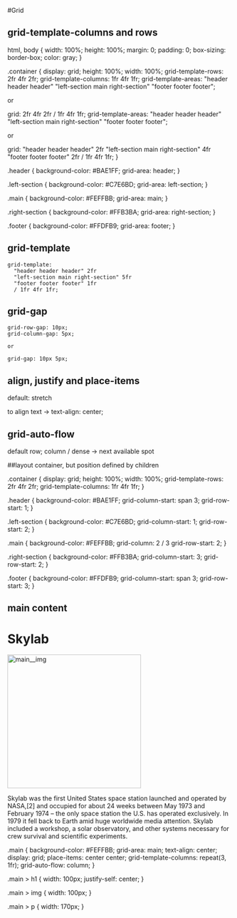 #Grid

## grid-template-columns and rows

html, body {
  width: 100%;
  height: 100%;
  margin: 0;
  padding: 0;
  box-sizing: border-box;
  color: gray;
}

.container {
  display: grid;
  height: 100%;
  width: 100%;
  grid-template-rows: 2fr 4fr 2fr;
  grid-template-columns: 1fr 4fr 1fr;
  grid-template-areas: "header header header" "left-section main right-section" "footer footer footer";

  or

  grid: 2fr 4fr 2fr / 1fr 4fr 1fr; 
  grid-template-areas: "header header header" "left-section main right-section" "footer footer footer";
  
  or

  grid: 
    "header header header" 2fr
    "left-section main right-section" 4fr
    "footer footer footer" 2fr
    / 1fr 4fr 1fr;
}

.header {
  background-color: #BAE1FF;
  grid-area: header;
}

.left-section {
  background-color: #C7E6BD;
  grid-area: left-section;
  }

.main {
  background-color: #FEFFBB;
  grid-area: main;
}

.right-section {
  background-color: #FFB3BA;
  grid-area: right-section;
}

.footer {
  background-color: #FFDFB9;
  grid-area: footer;
}

## grid-template 

    grid-template: 
      "header header header" 2fr 
      "left-section main right-section" 5fr 
      "footer footer footer" 1fr
      / 1fr 4fr 1fr;

## grid-gap

    grid-row-gap: 10px;
    grid-column-gap: 5px;
    
    or
    
    grid-gap: 10px 5px;

## align, justify and place-items

default: stretch

to align text -> text-align: center;

## grid-auto-flow

default row; column / dense -> next available spot

##layout container, but position defined by children

.container {
  display: grid;
  height: 100%;
  width: 100%;
  grid-template-rows: 2fr 4fr 2fr;
  grid-template-columns: 1fr 4fr 1fr;
}

.header {
  background-color: #BAE1FF;
  grid-column-start: span 3;
  grid-row-start: 1;
}

.left-section {
  background-color: #C7E6BD;
  grid-column-start: 1;
  grid-row-start: 2;
  }

.main {
  background-color: #FEFFBB;
  grid-column: 2 / 3
  grid-row-start: 2;
}

.right-section {
  background-color: #FFB3BA;
  grid-column-start: 3;
  grid-row-start: 2;
}

.footer {
  background-color: #FFDFB9;
  grid-column-start: span 3;
  grid-row-start: 3;
}

## main content
  <h1>Skylab</h1>
  <img alt="main__img" src="http://www.brickshelf.com/gallery/iPaloosa/Skylab/lddscreenshot5.png" width="300px"/>
  <p>Skylab was the first United States space station launched and operated by NASA,[2] and occupied for about 24 weeks between May 1973 and February 1974 – the only space station the U.S. has operated exclusively. In 1979 it fell back to Earth amid huge worldwide media attention. Skylab included a workshop, a solar observatory, and other systems necessary for crew survival and scientific experiments.</p>

.main {
  background-color: #FEFFBB;
  grid-area: main;
  text-align: center;
  display: grid;
  place-items: center center; 
  grid-template-columns: repeat(3, 1fr);
  grid-auto-flow: column;
}

.main > h1 {
  width: 100px;
  justify-self: center;
}

.main > img {
  width: 100px;
}

.main > p {
  width: 170px;
}
